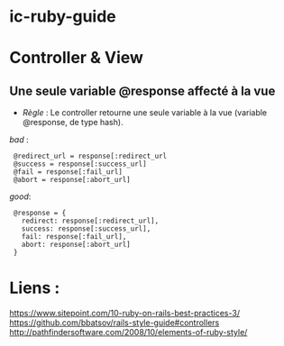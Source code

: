 # ic-ruby-guide

# Controller & View
## Une seule variable @response affecté à la vue
- *Règle* :
Le controller retourne une seule variable à la vue (variable @response, de type hash).

*bad* : 
```
 @redirect_url = response[:redirect_url
 @success = response[:success_url]
 @fail = response[:fail_url]
 @abort = response[:abort_url]
 ```
*good*:
```
 @response = { 
   redirect: response[:redirect_url],
   success: response[:success_url],
   fail: response[:fail_url],
   abort: response[:abort_url] 
 }
```

# Liens :
https://www.sitepoint.com/10-ruby-on-rails-best-practices-3/
https://github.com/bbatsov/rails-style-guide#controllers
http://pathfindersoftware.com/2008/10/elements-of-ruby-style/
